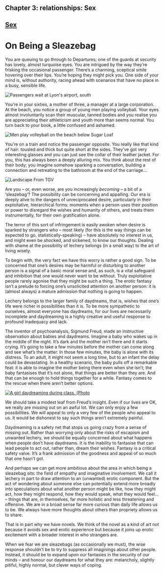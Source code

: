 Chapter  3: relationships: Sex
-----------------------------

[Sex](../category/relationships/sex/index.html)
-----------------------------------------------

On Being a Sleazebag
====================

You are queuing to go through to Departures; one of the guards at security has lovely, almost turquoise eyes. You are intrigued by the way they’re frisking the occasional passenger. There’s a charming, sceptical smile hovering over their lips. You’re hoping they might pick you. One side of your mind is, without authority, racing ahead with scenarios that have no place in a busy, sensible life.

![Passengers wait at Lyon's airport, south](http://i0.wp.com/www.thebookoflife.org/wp-content/uploads/2014/09/security.jpg)

<span class="s1">You’re in your sixties, a mother of three, a manager at a large corporation. At the beach, you notice a group of young men playing volleyball. Your eyes almost involuntarily scan their muscular, tanned bodies and you realise you are appreciating their athleticism and youth more than seems normal. You turn back to your book, a little confused and ashamed.</span>

![Men play volleyball on the beach below Sugar Loaf](http://i1.wp.com/www.thebookoflife.org/wp-content/uploads/2014/09/volleyball.jpg)

You’re on a train and notice the passenger opposite. You really like that kind of hair: tousled and thick but quite short at the sides. They’ve got very interesting glasses and you can just see the collar of their leather jacket. For you, this has always been a deeply alluring mix. You think about the rest of their body; you imagine somehow sparking a conversation, building a connection and retreating to the bathroom at the end of the carriage…

![Landscape From TGV](http://i0.wp.com/www.thebookoflife.org/wp-content/uploads/2014/09/trainwindow.jpg)

Are you – or, even worse, are you increasingly *becoming* – a bit of a ‘sleazebag’? The possibility can be concerning and appalling. Our era is deeply alive to the dangers of unreciprocated desire, particularly in their exploitative, hierarchical forms: moments when a person uses their position or power to disregard the wishes and humanity of others, and treats them instrumentally, for their own gratification alone.

<span class="s1">The terror of this sort of infringement is easily awoken when desire is sparked by strangers who – most likely (for this is the way things can be expected to go, statistically-speaking) – have absolutely no interest in us, and might even be shocked, and sickened, to know our thoughts. Dealing with shame at the possibility of lechery belongs (in a small way) to the art of living wisely.</span>

<span class="s1">To begin with, the very fact we have this worry is rather a good sign. To be concerned that one’s desires may be harmful or disturbing to another person is a signal of a basic moral sense and, as such, is a vital safeguard and inhibition that one would never want to be without. Truly exploitative people rarely agonise that they might be such a thing. The erotic fantasy isn’t a prelude to forcing one’s unsolicited attention on another person: it is (almost always) a mature admission that nothing is going to happen.</span>

<span class="s1">Lechery belongs to the larger family of daydreams, that is, wishes that one’s life were richer in possibilities than it is. To be more sympathetic to ourselves, almost everyone has daydreams, for our lives are necessarily incomplete and daydreaming is a highly creative and useful response to profound inadequacy and lack.</span>

The inventor of psychoanalysis, Sigmund Freud, made an instructive observation about babies and daydreams. Imagine a baby who wakes up in the middle of the night. It’s dark and the mother isn’t there and it starts crying. It’s going to take a few minutes before the mother can come along and see what’s the matter. In those few minutes, the baby is alone with its distress. To an adult, it might not seem a long time, but to an infant the delay could be devastating. In a healthy scenario, the baby pulls off a remarkable feat: it is able to imagine the mother being there even when she isn’t; the baby fantasises that it’s not alone, that things are better than they are. And that can be enough to hold things together for a while. Fantasy comes to the rescue when there aren’t better options.

[![A girl daydreaming during class. (Photo](http://i0.wp.com/www.thebookoflife.org/wp-content/uploads/2014/10/daydream.jpg?resize=635%2C592)](http://i1.wp.com/www.thebookoflife.org/wp-content/uploads/2014/10/daydream.jpg)

We should take a modest leaf from Freud’s insight. Even if our lives are OK, we really are missing out on an awful lot. We can only enjoy a few possibilities. We will appeal to only a very few of the people who appeal to us. It would be dishonest to say such things aren’t extremely painful.

Daydreaming is a safety net that stops us going crazy from a sense of missing out. Rather than worrying only about the risks of escapism and unwanted lechery, we should be equally concerned about what happens when people don’t have daydreams. It is the inability to fantasise that can lead people to act out, rather than, dream their wishes. Fantasy is a critical safety valve. It’s a frank admission of the goodness and appeal of so much that one hasn’t got.

<span class="s1">And perhaps we can get more ambitious about the area in which being a sleazebag sits: the field of empathy and imaginative involvement. We call it lechery in part to draw attention to an (unwanted) erotic component. But the act of wondering about someone else can potentially extend more broadly into speculations about what another person might be like, how they might act, how they might respond, how they would speak, what they would feel… – things that are, in themselves, far more holistic and less threatening and offensive. We are in a broad sense far more curious than daily life allows us to be. We always have more thoughts about others than propriety allows us to share.</span>

<span class="s1">That is in part why we have novels. We think of the novel as a kind of art not because it avoids sex and erotic experience but because it joins up erotic excitement with a broader interest in who strangers are.</span>

<span class="s1">When we fear we are sleazebags (as occasionally we must), the wise response shouldn’t be to try to suppress all imaginings about other people. Instead, it should be to expand upon our fantasies in the security of our minds – and honour our daydreams for what they are: melancholy, slightly pitiful, highly normal, but clever ways of coping.</span>

